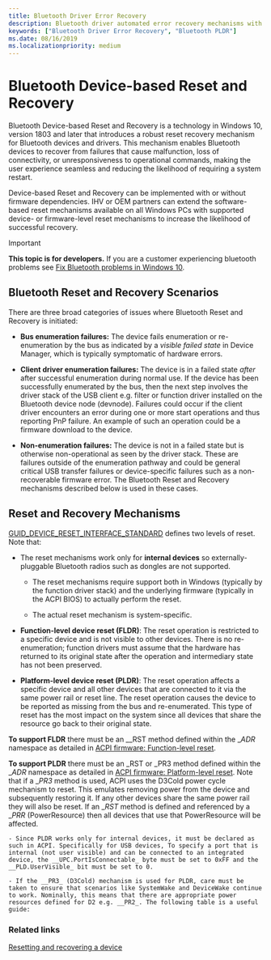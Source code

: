 ```yaml
---
title: Bluetooth Driver Error Recovery
description: Bluetooth driver automated error recovery mechanisms with diagnostic telemetry.
keywords: ["Bluetooth Driver Error Recovery", "Bluetooth PLDR"]
ms.date: 08/16/2019
ms.localizationpriority: medium
---
```


# Bluetooth Device-based Reset and Recovery

Bluetooth Device-based Reset and Recovery is a technology in Windows 10, version 1803 and later that introduces a robust reset recovery mechanism for Bluetooth devices and drivers. This mechanism enables Bluetooth devices to recover from failures that cause malfunction, loss of connectivity, or unresponsiveness to operational commands, making the user experience seamless and reducing the likelihood of requiring a system restart.

Device-based Reset and Recovery can be implemented with or without firmware dependencies. IHV or OEM partners can extend the software-based reset mechanisms available on all Windows PCs with supported device- or firmware-level reset mechanisms to increase the likelihood of successful recovery.

> [!IMPORTANT]
> **This topic is for developers.** If you are a customer experiencing bluetooth problems see [Fix Bluetooth problems in Windows 10](https://support.microsoft.com/help/14169/windows-10-fix-bluetooth-problems).

## Bluetooth Reset and Recovery Scenarios

There are three broad categories of issues where Bluetooth Reset and Recovery is initiated:

- **Bus enumeration failures:** The device fails enumeration or re-enumeration by the bus as indicated by a _visible failed state_ in Device Manager, which is typically symptomatic of hardware errors.

- **Client driver enumeration failures:** The device is in a failed state _after_ after successful enumeration during normal use. If the device has been successfully enumerated by the bus, then the next step involves the driver stack of the USB client e.g. filter or function driver installed on the Bluetooth device node (devnode). Failures could occur if the client driver encounters an error during one or more start operations and thus reporting PnP failure. An example of such an operation could be a firmware download to the device.

- **Non-enumeration failures:** The device is not in a failed state but is otherwise non-operational as seen by the driver stack. These are failures outside of the enumeration pathway and could be general critical USB transfer failures or device-specific failures such as a non-recoverable firmware error. The Bluetooth Reset and Recovery mechanisms described below is used in these cases.

## Reset and Recovery Mechanisms

[GUID_DEVICE_RESET_INTERFACE_STANDARD](https://docs.microsoft.com/windows-hardware/drivers/kernel/working-with-guid-device-reset-interface-standard) defines two levels of reset. Note that:

- The reset mechanisms work only for **internal devices** so externally-pluggable Bluetooth radios such as dongles are not supported.

    - The reset mechanisms require support both in Windows (typically by the function driver stack) and the underlying firmware (typically in the ACPI BIOS) to actually perform the reset.

    - The actual reset mechanism is system-specific.

- **Function-level device reset (FLDR)**: The reset operation is restricted to a specific device and is not visible to other devices. There is no re-enumeration; function drivers must assume that the hardware has returned to its original state after the operation and intermediary state has not been preserved.

- **Platform-level device reset (PLDR)**: The reset operation affects a specific device and all other devices that are connected to it via the same power rail or reset line. The reset operation causes the device to be reported as missing from the bus and re-enumerated. This type of reset has the most impact on the system since all devices that share the resource go back to their original state.

**To support FLDR** there must be an __RST method defined within the __ADR_ namespace as detailed in [ACPI firmware: Function-level reset](https://docs.microsoft.com/en-us/windows-hardware/drivers/kernel/resetting-and-recovering-a-device#acpi-firmware-function-level-reset).

**To support PLDR** there must be an _RST or _PR3  method defined within the __ADR_ namespace as detailed in [ACPI firmware: Platform-level reset](https://docs.microsoft.com/en-us/windows-hardware/drivers/kernel/resetting-and-recovering-a-device#acpi-firmware-platform-level-reset). Note that if a __PR3_ method is used, ACPI uses the D3Cold power cycle mechanism to reset. This emulates removing power from the device and subsequently restoring it. If any other devices share the same power rail they will also be reset. If an __RST_ method is defined and referenced by a __PRR_ (PowerResource) then all devices that use that PowerResource will be affected.

    - Since PLDR works only for internal devices, it must be declared as such in ACPI. Specifically for USB devices, To specify a port that is internal (not user visible) and can be connected to an integrated device, the __UPC.PortIsConnectable_ byte must be set to 0xFF and the __PLD.UserVisible_ bit must be set to 0.

    - If the __PR3_ (D3Cold) mechanism is used for PLDR, care must be taken to ensure that scenarios like SystemWake and DeviceWake continue to work. Nominally, this means that there are appropriate power resources defined for D2 e.g. __PR2_. The following table is a useful guide:

### Related links
[Resetting and recovering a device](https://docs.microsoft.com/en-us/windows-hardware/drivers/kernel/resetting-and-recovering-a-device)